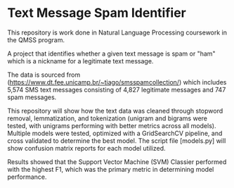 # Text Message Spam Identifier
This repository is work done in Natural Language Processing coursework in the QMSS program.

A project that identifies whether a given text message is spam or "ham" which is a nickname for a legitimate text message.

The data is sourced from (https://www.dt.fee.unicamp.br/~tiago/smsspamcollection/) which includes 5,574 SMS text messages consisting of 4,827 legitimate messages and 747 spam messages.

This repository will show how the text data was cleaned through stopword removal, lemmatization, and tokenization (unigram and bigrams were tested, with unigrams performing with better metrics across all models). Multiple models were tested, optimized with a GridSearchCV pipeline, and cross validated to determine the best model. The script file [models.py] will show confusion matrix reports for each model utilized.

Results showed that the Support Vector Machine (SVM) Classier performed with the highest F1, which was the primary metric in determining model performance.
